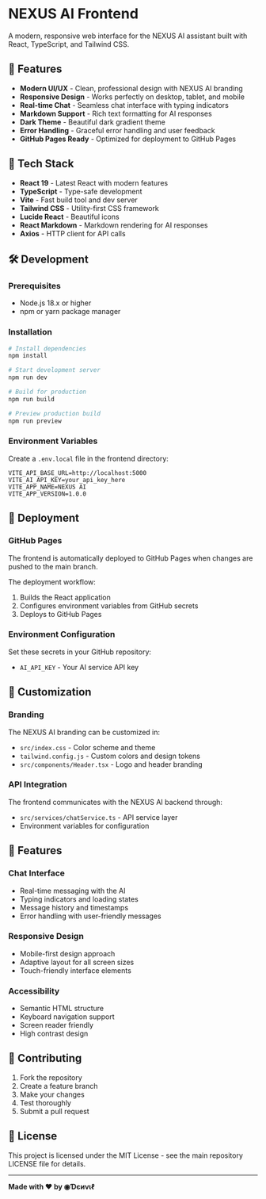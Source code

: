 # NEXUS AI Frontend

A modern, responsive web interface for the NEXUS AI assistant built with React, TypeScript, and Tailwind CSS.

## 🌟 Features

- **Modern UI/UX** - Clean, professional design with NEXUS AI branding
- **Responsive Design** - Works perfectly on desktop, tablet, and mobile
- **Real-time Chat** - Seamless chat interface with typing indicators
- **Markdown Support** - Rich text formatting for AI responses
- **Dark Theme** - Beautiful dark gradient theme
- **Error Handling** - Graceful error handling and user feedback
- **GitHub Pages Ready** - Optimized for deployment to GitHub Pages

## 🚀 Tech Stack

- **React 19** - Latest React with modern features
- **TypeScript** - Type-safe development
- **Vite** - Fast build tool and dev server
- **Tailwind CSS** - Utility-first CSS framework
- **Lucide React** - Beautiful icons
- **React Markdown** - Markdown rendering for AI responses
- **Axios** - HTTP client for API calls

## 🛠️ Development

### Prerequisites
- Node.js 18.x or higher
- npm or yarn package manager

### Installation

```bash
# Install dependencies
npm install

# Start development server
npm run dev

# Build for production
npm run build

# Preview production build
npm run preview
```

### Environment Variables

Create a `.env.local` file in the frontend directory:

```env
VITE_API_BASE_URL=http://localhost:5000
VITE_AI_API_KEY=your_api_key_here
VITE_APP_NAME=NEXUS AI
VITE_APP_VERSION=1.0.0
```

## 🚀 Deployment

### GitHub Pages

The frontend is automatically deployed to GitHub Pages when changes are pushed to the main branch.

The deployment workflow:
1. Builds the React application
2. Configures environment variables from GitHub secrets
3. Deploys to GitHub Pages

### Environment Configuration

Set these secrets in your GitHub repository:
- `AI_API_KEY` - Your AI service API key

## 🎨 Customization

### Branding

The NEXUS AI branding can be customized in:
- `src/index.css` - Color scheme and theme
- `tailwind.config.js` - Custom colors and design tokens
- `src/components/Header.tsx` - Logo and header branding

### API Integration

The frontend communicates with the NEXUS AI backend through:
- `src/services/chatService.ts` - API service layer
- Environment variables for configuration

## 📱 Features

### Chat Interface
- Real-time messaging with the AI
- Typing indicators and loading states
- Message history and timestamps
- Error handling with user-friendly messages

### Responsive Design
- Mobile-first design approach
- Adaptive layout for all screen sizes
- Touch-friendly interface elements

### Accessibility
- Semantic HTML structure
- Keyboard navigation support
- Screen reader friendly
- High contrast design

## 🤝 Contributing

1. Fork the repository
2. Create a feature branch
3. Make your changes
4. Test thoroughly
5. Submit a pull request

## 📄 License

This project is licensed under the MIT License - see the main repository LICENSE file for details.

---

**Made with ❤️ by ◉Ɗєиνιℓ**
